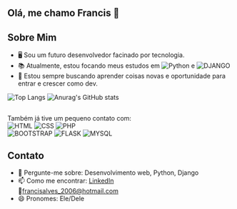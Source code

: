 ## Olá, me chamo Francis 👋

## Sobre Mim
- 🖥️ Sou um futuro desenvolvedor facinado por tecnologia. 
- 📚 Atualmente, estou focando meus estudos em ![Python](https://img.shields.io/badge/Python-14354C?style=for-the-badge&logo=python&logoColor=white) e ![DJANGO](https://img.shields.io/badge/Django-092E20?style=for-the-badge&logo=django&logoColor=white)
- 🔎 Estou sempre buscando aprender coisas novas e oportunidade para entrar e crescer como dev.

![Top Langs](https://github-readme-stats.vercel.app/api/top-langs/?username=francisalves555&layout=donut-vertical)
![Anurag's GitHub stats](https://github-readme-stats.vercel.app/api?username=francisalves555&show_icons=true&theme=default )
##
Também já tive um pequeno contato com:<br>
![HTML](https://img.shields.io/badge/HTML-239120?style=for-the-badge&logo=html5&logoColor=white)
![CSS](https://img.shields.io/badge/CSS-239120?&style=for-the-badge&logo=css3&logoColor=white)
![PHP](https://img.shields.io/badge/PHP-777BB4?style=for-the-badge&logo=php&logoColor=white)<br>
![BOOTSTRAP](https://img.shields.io/badge/Bootstrap-563D7C?style=for-the-badge&logo=bootstrap&logoColor=white)
![FLASK](https://img.shields.io/badge/Flask-000000?style=for-the-badge&logo=flask&logoColor=white)
![MYSQL](https://img.shields.io/badge/MySQL-00000F?style=for-the-badge&logo=mysql&logoColor=white)

## Contato

- 💬 Pergunte-me sobre: Desenvolvimento web, Python, Django
- 📫 Como me encontrar: 
[LinkedIn](https://www.linkedin.com/in/francis-alves-pereira-876b94319/)  
📧francisalves_2006@hotmail.com
- 😄 Pronomes: Ele/Dele
<!--
**francisalves555/francisalves555** is a ✨ _special_ ✨ repository because its `README.md` (this file) appears on your GitHub profile.

Here are some ideas to get you started:

- 🔭 I’m currently working on ...
- 🌱 I’m currently learning ...
- 👯 I’m looking to collaborate on ...
- 🤔 I’m looking for help with ...
- 💬 Ask me about ...
- 📫 How to reach me: ...
- 😄 Pronouns: ...
- ⚡ Fun fact: ...
-->
